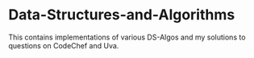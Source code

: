 # Data-Structures-and-Algorithms
This contains implementations of various DS-Algos and my solutions to questions on CodeChef and Uva.

